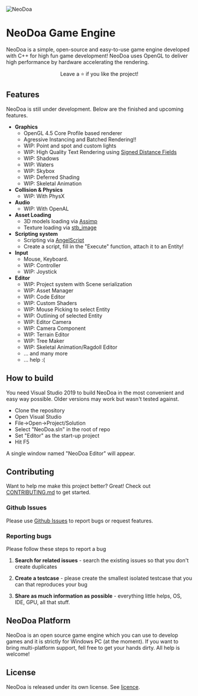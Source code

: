 ![NeoDoa](https://user-images.githubusercontent.com/25724155/72576385-9ca35100-38e0-11ea-9f10-5de3852e6df3.png "NeoDoa Logo")

# NeoDoa Game Engine

NeoDoa is a simple, open-source and easy-to-use game engine developed with C++ for high fun game development! NeoDoa uses OpenGL to deliver high performance by hardware accelerating the rendering. 

<div align="center"> Leave a ⭐ if you like the project! </div> 

## Features

NeoDoa is still under development. Below are the finished and upcoming features.

* **Graphics**
    * OpenGL 4.5 Core Profile based renderer
	* Agressive Instancing and Batched Rendering!!
    * WIP: Point and spot and custom lights
	* WIP: High Quality Text Rendering using [Signed Distance Fields](https://steamcdn-a.akamaihd.net/apps/valve/2007/SIGGRAPH2007_AlphaTestedMagnification.pdf)
	* WIP: Shadows
	* WIP: Waters
	* WIP: Skybox
	* WIP: Deferred Shading
	* WIP: Skeletal Animation
* **Collision & Physics**
    * WIP: With PhysX
* **Audio**
    * WIP: With OpenAL
* **Asset Loading**
	* 3D models loading via [Assimp](https://www.assimp.org/)
	* Texture loading via [stb_image](https://github.com/nothings/stb)
* **Scripting system**
	* Scripting via [AngelScript](https://www.angelcode.com/angelscript/)
	* Create a script, fill in the "Execute" function, attach it to an Entity!
* **Input**
    * Mouse, Keyboard. 
	* WIP: Controller
	* WIP: Joystick
* **Editor**
	* WIP: Project system with Scene serialization
	* WIP: Asset Manager
	* WIP: Code Editor
	* WIP: Custom Shaders
	* WIP: Mouse Picking to select Entity
	* WIP: Outlining of selected Entity
	* WIP: Editor Camera
	* WIP: Camera Component
	* WIP: Terrain Editor
	* WIP: Tree Maker
	* WIP: Skeletal Animation/Ragdoll Editor
	* ... and many more
	* ... help :(

## How to build

You need Visual Studio 2019 to build NeoDoa in the most convenient and easy way possible. Older versions may work but wasn't tested against.

 * Clone the repository
 * Open Visual Studio
 * File->Open->Project/Solution
 * Select "NeoDoa.sln" in the root of repo
 * Set "Editor" as the start-up project
 * Hit F5
 
A single window named "NeoDoa Editor" will appear.

## Contributing

Want to help me make this project better? Great!
Check out [CONTRIBUTING.md](https://github.com/aeris170/NeoDoa/blob/master/CONTRIBUTING.md) to get started.

### Github Issues

Please use [Github Issues](https://github.com/aeris170/NeoDoa/issues) to report bugs or request features.

### Reporting bugs

Please follow these steps to report a bug

1. **Search for related issues** - search the existing issues so that you don't create duplicates

2. **Create a testcase** - please create the smallest isolated testcase that you can that reproduces your bug

3. **Share as much information as possible** - everything little helps, OS, IDE, GPU, all that stuff.

## NeoDoa Platform

NeoDoa is an open source game engine which you can use to develop games and it is strictly for Windows PC (at the moment).
If you want to bring multi-platform support, fell free to get your hands dirty. All help is welcome!

## License

NeoDoa is released under its own license. See [licence](https://github.com/aeris170/NeoDoa/LICENCE).